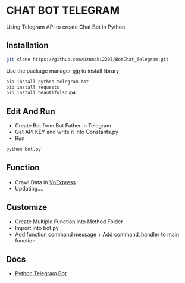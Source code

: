 # CHAT BOT TELEGRAM

Using Telegram API to create Chat Bot in Python

## Installation

```bash
git clone https://github.com/Uzumaki2205/BotChat_Telegram.git
```

Use the package manager [pip](https://pip.pypa.io/en/stable/) to install library

```bash
pip install python-telegram-bot
pip install requests
pip install beautifulsoup4
```

## Edit And Run

-   Create Bot from Bot Father in Telegram
-   Get API KEY and write it into Constants.py
-   Run

```python
python bot.py
```

## Function

-   Crawl Data in [VnExpress](https://vnexpress.net/)
-   Updating....

## Customize

-   Create Multiple Function into Method Folder
-   Import into bot.py
-   Add function command message + Add command_handler to main function

## Docs

-   [Python Telegram Bot](https://python-telegram-bot.org/)
